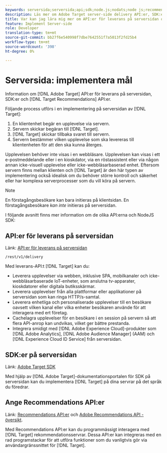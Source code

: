 ```yaml
---
keywords: serversida;serversida;api;sdk;node.js;nodats;node js;recommendations api;api:apis
description: Läs mer om Adobe Target server-side delivery API:er, SDK:er och Target Recommendations API:er.
title: Var kan jag lära mig mer om API:er för leverans på serversidan och SDK:er?
feature: Implement Server-side
role: Developer
translation-type: tm+mt
source-git-commit: bb27f6e540998f7dbe7642551f7a5013f2fd25b4
workflow-type: tm+mt
source-wordcount: '398'
ht-degree: 0%

---
```



# Serversida: implementera mål

Information om [!DNL Adobe Target] API:er för leverans på serversidan, SDK:er och [!DNL Target Recommendations] API:er.

Följande process utförs i en implementering på serversidan av [!DNL Target]:

1. En klientenhet begär en upplevelse via servern.
1. Servern skickar begäran till [!DNL Target].
1. [!DNL Target] skickar tillbaka svaret till servern.
1. Servern bestämmer vilken upplevelse som ska levereras till klientenheten för att den ska kunna återges.

Upplevelsen behöver inte visas i en webbläsare. Upplevelsen kan visas i ett e-postmeddelande eller i en kioskdator, via en röstassistent eller via någon annan icke-visuell upplevelse eller icke-webbläsarbaserad enhet. Eftersom servern finns mellan klienten och [!DNL Target] är den här typen av implementering också idealisk om du behöver större kontroll och säkerhet eller har komplexa serverprocesser som du vill köra på servern.

>[!NOTE]
>
>En förstagångsbesökare kan bara initieras på klientsidan. En förstagångsbesökare *kan inte* initieras på serversidan.

I följande avsnitt finns mer information om de olika API:erna och NodeJS SDK:

## API:er för leverans på serversidan

Länk: [API:er för leverans på serversidan](https://developers.adobetarget.com/api/delivery-api/)

`/rest/v1/delivery`

Med leverans-API:t [!DNL Target] kan du:

* Leverera upplevelser via webben, inklusive SPA, mobilkanaler och icke-webbläsarbaserade IoT-enheter, som anslutna tv-apparater, kioskdatorer eller digitala butiksskärmar.
* Leverera upplevelser från alla plattformar eller applikationer på serversidan som kan ringa HTTP/s-samtal.
* Leverera enhetliga och personaliserade upplevelser till en besökare oavsett vilken kanal eller vilka enheter besökaren använde för att interagera med ert företag.
* Cachelagra upplevelser för en besökare i en session på servern så att flera API-anrop kan undvikas, vilket ger bättre prestanda.
* Integrera smidigt med [!DNL Adobe Experience Cloud]-produkter som [!DNL Adobe Analytics], [!DNL Adobe Audience Manager] (AAM) och [!DNL Experience Cloud ID Service] från serversidan.

## SDK:er på serversidan

Länk: [Adobe Target SDK](https://adobetarget-sdks.gitbook.io/docs/)

Med hjälp av [!DNL Adobe Target]-dokumentationsportalen för SDK på serversidan kan du implementera [!DNL Target] på dina servrar på det språk du föredrar.

## Ange Recommendations API:er

Länk: [Recommendations API:er](https://developers.adobetarget.com/api/recommendations) och [Adobe Recommendations API - översikt](https://experienceleague.adobe.com/docs/target-learn/recommendations-api-tutorial/recs-api-overview.html).

Med Recommendations API:er kan du programmässigt interagera med [!DNL Target] rekommendationsservrar. Dessa API:er kan integreras med en rad programstackar för att utföra funktioner som du vanligtvis gör via användargränssnittet för [!DNL Target].
